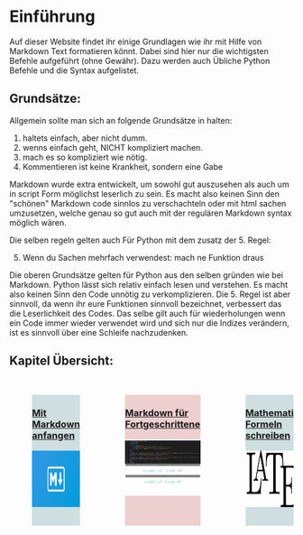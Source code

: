 <style>
 .gallery-scroll {
    display: flex;
    flex-wrap: nowrap;
    margin: 0;
    padding: 0;
    scroll-snap-type: x mandatory;
    scroll-behavior: smooth;
    overflow-x: scroll;
 }

 .gallery-item1 {
    border-radius: 0.5 rem
    scroll-snap-align: start;
    background-color: rgba(100, 150, 150, 0.3);
    color: #d9d9d9;
 }
 .gallery-item2 {
    border-radius: 0.5 rem
    scroll-snap-align: start;
    background-color: rgba(200, 100, 100, 0.3);
    color: #d9d9d9;
 }

@media screen and (min-width: 800px) {
 .gallery-scroll {
    flex-wrap: nowrap;
    padding: 1rem 0;
    scroll-snap-type: x mandatory;
    overflow-x: scroll;
    scroll-behavior: smooth;
 }

 .gallery-item1 {
    border-radius: 0.5 rem
    scroll-snap-align: start;
    background-color: rgba(100, 150, 150, 0.3);
    color: #d9d9d9;
 }
 .gallery-item2 {
    border-radius: 0.5 rem
    scroll-snap-align: start;
    background-color: rgba(200, 100, 100, 0.3);
    color: #d9d9d9;
 }
}
</style>


# Einführung

Auf dieser Website findet ihr einige Grundlagen wie ihr mit Hilfe von Markdown Text formatieren könnt. Dabei sind hier nur die wichtigsten Befehle aufgeführt (ohne Gewähr).
Dazu werden auch Übliche Python Befehle und die Syntax aufgelistet.

## Grundsätze:

<!--
```{sidebar} Git-Repository:
:class: note
Diese Seite hat ein
[Git-Repository](https://github.com/LuMaaAstro/Jupyter-Python-Markdown-Webseite).
Das bedeutet das ihr originalen Jupyter-Notebook Dateien euch runterladen könnt und auch selber Sachen ergänzen könnt wenn ihr wollt.
Auch gibt es dort die Möglichkeit Issues zu eröffnen also Vorschläge wie was besser gemacht werden kann, bzw Probleme die ihr habt.
```
-->

Allgemein sollte man sich an folgende Grundsätze in halten:

1. haltets einfach, aber nicht dumm.
2. wenns einfach geht, NICHT kompliziert machen.
3. mach es so kompliziert wie nötig.
4. Kommentieren ist keine Krankheit, sondern eine Gabe

Markdown wurde extra entwickelt, um sowohl gut auszusehen als auch um in script Form möglichst leserlich zu sein. Es macht also keinen Sinn den "schönen" Markdown code sinnlos zu verschachteln oder mit html sachen umzusetzen, welche genau so gut auch mit der regulären Markdown syntax möglich wären.


Die selben regeln gelten auch Für Python mit dem zusatz der 5. Regel:

5. Wenn du Sachen mehrfach verwendest: mach ne Funktion draus

Die oberen Grundsätze gelten für Python aus den selben gründen wie bei Markdown. Python lässt sich relativ einfach lesen und verstehen. 
Es macht also keinen Sinn den Code unnötig zu verkomplizieren.
Die 5. Regel ist aber sinnvoll, da wenn ihr eure Funktionen sinnvoll bezeichnet, verbessert das die Leserlichkeit des Codes.
Das selbe gilt auch für wiederholungen wenn ein Code immer wieder verwendet wird und sich nur die Indizes verändern, ist es sinnvoll über eine Schleife nachzudenken.




## Kapitel Übersicht:

<div class="gallery-scroll">
    <figure class="gallery-item1">
    <a href="Markdown_Allgemein.html">
        <figcaption><h3>Mit Markdown anfangen</h3></figcaption>
        <img width="200" height="100" src="Bilder/Mdown.jpg">
    </a>
    </figure>         
        <figure class="gallery-item2">
        <a href="html_allgemein.html">
            <figcaption><h3> Markdown für Fortgeschrittene </h3></figcaption>
            <img width="200" height="100" src="Bilder/html_code.jpeg">
        </a>
    </figure>
     <figure class="gallery-item1">
        <a href="Mathe_allgemein.html">
            <figcaption><h3>Mathematische Formeln schreiben</h3></figcaption>
            <img width="300" height="100" src="Bilder/LaTeX.png">
        </a>
    </figure>
    <figure class="gallery-item2">
        <a href="Python_allgemein.html" title="Hier gehts zum Python Kapitel">
                <figcaption><h3>Python allgemeines:</h3></figcaption>
                <img width="150" height="150" src="Bilder/Python-logo.png">
        </a>
    </figure>
    <figure class="gallery-item1">
        <a href="Matplotlib_Einführung.html">
            <figcaption><h3>Anfangen mit Plotten</h3></figcaption>
            <img width="200" height="100" src="Bilder/Matplotlib_figure.png">
        </a>
    </figure>
    <figure class="gallery-item2">
        <a href="Numpy_Einführung.html">
            <figcaption><h3>Numerische Mathematik mit Numpy</h3></figcaption>
            <img width="200" height="100" src="Bilder/Numpy-logo.png">
        </a>
    </figure>
    <figure class="gallery-item1">
    <a href="Sympy_Einführung.html">
        <figcaption><h3>Symbolische Mathematik:</h3></figcaption>
        <img width="150" height="150" src="Bilder/Sympy_logo.png">
        </a>
    </figure>
    <figure class="gallery-item2">
        <a href="Matplotlib_Beispiele.html">
            <figcaption><h3>Code Beispiele und Übungen:</h3></figcaption>
            <img width="200" height="100" src="Bilder/Code_Beispiele.jpeg">
        </a>
    </figure>
</div>
